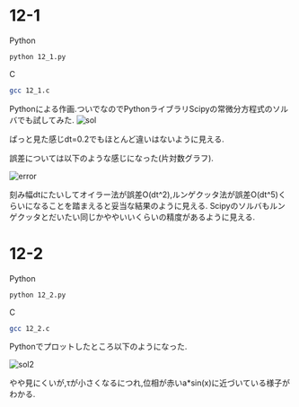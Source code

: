 # 12-1
Python
```bash
python 12_1.py
```
C
```bash
gcc 12_1.c
```
Pythonによる作画.ついでなのでPythonライブラリScipyの常微分方程式のソルバでも試してみた.
![sol](https://user-images.githubusercontent.com/55901554/80989982-9f668980-8e70-11ea-944c-ec7b0b871f81.png)

ぱっと見た感じdt=0.2でもほとんど違いはないように見える.

誤差については以下のような感じになった(片対数グラフ).

![error](https://user-images.githubusercontent.com/55901554/80990799-f1f47580-8e71-11ea-9357-bf6a7aec826f.png)

刻み幅dtにたいしてオイラー法が誤差O(dt^2),ルンゲクッタ法が誤差O(dt^5)くらいになることを踏まえると妥当な結果のように見える.
Scipyのソルバもルンゲクッタとだいたい同じかややいいくらいの精度があるように見える.

# 12-2
Python
```bash
python 12_2.py
```
C
```bash
gcc 12_2.c
```

Pythonでプロットしたところ以下のようになった.

![sol2](https://user-images.githubusercontent.com/55901554/80991320-ca51dd00-8e72-11ea-9750-5ff5d361ee78.png)

やや見にくいが,τが小さくなるにつれ,位相が赤いa*sin(x)に近づいている様子がわかる.






